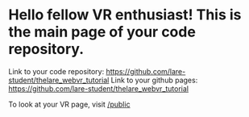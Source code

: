 # Hello fellow VR enthusiast! This is the main page of your code repository. 

Link to your code repository: https://github.com/lare-student/thelare_webvr_tutorial
Link to your github pages: https://github.com/lare-student/thelare_webvr_tutorial

To look at your VR page, visit [/public](/thelare_webvr_tutorial/public)

